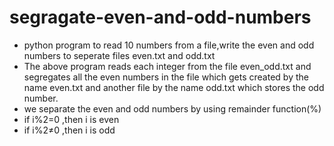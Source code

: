 # segragate-even-and-odd-numbers
* python program to read 10 numbers from a file,write the even and odd numbers to seperate files even.txt and odd.txt
* The above program reads each integer from the file even_odd.txt and segregates all the even numbers in the file which gets created by the name even.txt and another file by the name odd.txt which stores the odd number.
* we separate the even and odd numbers by using remainder function(%)
* if i%2=0 ,then i is even
* if i%2≠0 ,then i is odd


